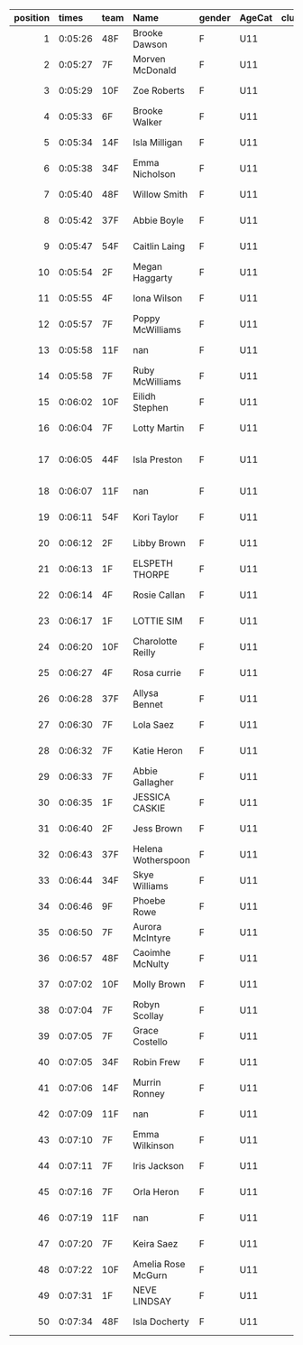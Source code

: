 |   position | times   | team   | Name               | gender   | AgeCat   |   clubnumber | Club name            | Website                               |   finishPosition |
|-----------:|:--------|:-------|:-------------------|:---------|:---------|-------------:|:---------------------|:--------------------------------------|-----------------:|
|          1 | 0:05:26 | 48F    | Brooke Dawson      | F        | U11      |           48 | Springburn Harriers  | https://www.springburnharriers.co.uk/ |                1 |
|          2 | 0:05:27 | 7F     | Morven McDonald    | F        | U11      |            7 | Giffnock North AC    | https://www.giffnocknorth.co.uk/      |                2 |
|          3 | 0:05:29 | 10F    | Zoe Roberts        | F        | U11      |           10 | Shettleston Harriers | http://shettlestonharriers.org.uk/    |                3 |
|          4 | 0:05:33 | 6F     | Brooke Walker      | F        | U11      |            6 | Cambuslang Harriers  | https://cambuslangharriers.org/       |                4 |
|          5 | 0:05:34 | 14F    | Isla Milligan      | F        | U11      |           14 | Ayr Seaforth AC      | https://www.ayrseaforth.co.uk/        |                5 |
|          6 | 0:05:38 | 34F    | Emma Nicholson     | F        | U11      |           34 | Kilbarchan AAC       | https://kilbarchanaac.org.uk/         |                6 |
|          7 | 0:05:40 | 48F    | Willow Smith       | F        | U11      |           48 | Springburn Harriers  | https://www.springburnharriers.co.uk/ |                7 |
|          8 | 0:05:42 | 37F    | Abbie Boyle        | F        | U11      |           37 | Law & District AAC   | http://www.lawaac.co.uk/              |                8 |
|          9 | 0:05:47 | 54F    | Caitlin Laing      | F        | U11      |           54 | VP-Glasgow           | https://www.vp-glasgow.com            |                9 |
|         10 | 0:05:54 | 2F     | Megan Haggarty     | F        | U11      |            2 | Kilmarnock H&AC      | http://www.kilmarnockharriers.com/    |               10 |
|         11 | 0:05:55 | 4F     | Iona Wilson        | F        | U11      |            4 | Inverclyde AC        | https://www.inverclydeac.org/         |               11 |
|         12 | 0:05:57 | 7F     | Poppy McWilliams   | F        | U11      |            7 | Giffnock North AC    | https://www.giffnocknorth.co.uk/      |               12 |
|         13 | 0:05:58 | 11F    | nan                | F        | U11      |           11 | Airdrie Harriers     | http://airdrieharriers.org/           |               13 |
|         14 | 0:05:58 | 7F     | Ruby McWilliams    | F        | U11      |            7 | Giffnock North AC    | https://www.giffnocknorth.co.uk/      |               14 |
|         15 | 0:06:02 | 10F    | Eilidh Stephen     | F        | U11      |           10 | Shettleston Harriers | http://shettlestonharriers.org.uk/    |               15 |
|         16 | 0:06:04 | 7F     | Lotty Martin       | F        | U11      |            7 | Giffnock North AC    | https://www.giffnocknorth.co.uk/      |               16 |
|         17 | 0:06:05 | 44F    | Isla Preston       | F        | U11      |           44 | North Ayrshire AAC   | https://naathletics.co.uk/            |               17 |
|         18 | 0:06:07 | 11F    | nan                | F        | U11      |           11 | Airdrie Harriers     | http://airdrieharriers.org/           |               18 |
|         19 | 0:06:11 | 54F    | Kori Taylor        | F        | U11      |           54 | VP-Glasgow           | https://www.vp-glasgow.com            |               19 |
|         20 | 0:06:12 | 2F     | Libby Brown        | F        | U11      |            2 | Kilmarnock H&AC      | http://www.kilmarnockharriers.com/    |               20 |
|         21 | 0:06:13 | 1F     | ELSPETH THORPE     | F        | U11      |            1 | East Kilbride AC     | http://www.ekac.org.uk/               |               21 |
|         22 | 0:06:14 | 4F     | Rosie Callan       | F        | U11      |            4 | Inverclyde AC        | https://www.inverclydeac.org/         |               22 |
|         23 | 0:06:17 | 1F     | LOTTIE SIM         | F        | U11      |            1 | East Kilbride AC     | http://www.ekac.org.uk/               |               23 |
|         24 | 0:06:20 | 10F    | Charolotte Reilly  | F        | U11      |           10 | Shettleston Harriers | http://shettlestonharriers.org.uk/    |               24 |
|         25 | 0:06:27 | 4F     | Rosa currie        | F        | U11      |            4 | Inverclyde AC        | https://www.inverclydeac.org/         |               25 |
|         26 | 0:06:28 | 37F    | Allysa Bennet      | F        | U11      |           37 | Law & District AAC   | http://www.lawaac.co.uk/              |               26 |
|         27 | 0:06:30 | 7F     | Lola Saez          | F        | U11      |            7 | Giffnock North AC    | https://www.giffnocknorth.co.uk/      |               27 |
|         28 | 0:06:32 | 7F     | Katie Heron        | F        | U11      |            7 | Giffnock North AC    | https://www.giffnocknorth.co.uk/      |               28 |
|         29 | 0:06:33 | 7F     | Abbie Gallagher    | F        | U11      |            7 | Giffnock North AC    | https://www.giffnocknorth.co.uk/      |               29 |
|         30 | 0:06:35 | 1F     | JESSICA CASKIE     | F        | U11      |            1 | East Kilbride AC     | http://www.ekac.org.uk/               |               30 |
|         31 | 0:06:40 | 2F     | Jess Brown         | F        | U11      |            2 | Kilmarnock H&AC      | http://www.kilmarnockharriers.com/    |               31 |
|         32 | 0:06:43 | 37F    | Helena Wotherspoon | F        | U11      |           37 | Law & District AAC   | http://www.lawaac.co.uk/              |               32 |
|         33 | 0:06:44 | 34F    | Skye Williams      | F        | U11      |           34 | Kilbarchan AAC       | https://kilbarchanaac.org.uk/         |               33 |
|         34 | 0:06:46 | 9F     | Phoebe Rowe        | F        | U11      |            9 | Garscube Harriers    | https://www.garscubeharriers.org.uk/  |               34 |
|         35 | 0:06:50 | 7F     | Aurora McIntyre    | F        | U11      |            7 | Giffnock North AC    | https://www.giffnocknorth.co.uk/      |               35 |
|         36 | 0:06:57 | 48F    | Caoimhe McNulty    | F        | U11      |           48 | Springburn Harriers  | https://www.springburnharriers.co.uk/ |               36 |
|         37 | 0:07:02 | 10F    | Molly Brown        | F        | U11      |           10 | Shettleston Harriers | http://shettlestonharriers.org.uk/    |               37 |
|         38 | 0:07:04 | 7F     | Robyn Scollay      | F        | U11      |            7 | Giffnock North AC    | https://www.giffnocknorth.co.uk/      |               38 |
|         39 | 0:07:05 | 7F     | Grace Costello     | F        | U11      |            7 | Giffnock North AC    | https://www.giffnocknorth.co.uk/      |               39 |
|         40 | 0:07:05 | 34F    | Robin Frew         | F        | U11      |           34 | Kilbarchan AAC       | https://kilbarchanaac.org.uk/         |               40 |
|         41 | 0:07:06 | 14F    | Murrin Ronney      | F        | U11      |           14 | Ayr Seaforth AC      | https://www.ayrseaforth.co.uk/        |               41 |
|         42 | 0:07:09 | 11F    | nan                | F        | U11      |           11 | Airdrie Harriers     | http://airdrieharriers.org/           |               42 |
|         43 | 0:07:10 | 7F     | Emma Wilkinson     | F        | U11      |            7 | Giffnock North AC    | https://www.giffnocknorth.co.uk/      |               43 |
|         44 | 0:07:11 | 7F     | Iris Jackson       | F        | U11      |            7 | Giffnock North AC    | https://www.giffnocknorth.co.uk/      |               44 |
|         45 | 0:07:16 | 7F     | Orla Heron         | F        | U11      |            7 | Giffnock North AC    | https://www.giffnocknorth.co.uk/      |               45 |
|         46 | 0:07:19 | 11F    | nan                | F        | U11      |           11 | Airdrie Harriers     | http://airdrieharriers.org/           |               46 |
|         47 | 0:07:20 | 7F     | Keira Saez         | F        | U11      |            7 | Giffnock North AC    | https://www.giffnocknorth.co.uk/      |               47 |
|         48 | 0:07:22 | 10F    | Amelia Rose McGurn | F        | U11      |           10 | Shettleston Harriers | http://shettlestonharriers.org.uk/    |               48 |
|         49 | 0:07:31 | 1F     | NEVE LINDSAY       | F        | U11      |            1 | East Kilbride AC     | http://www.ekac.org.uk/               |               49 |
|         50 | 0:07:34 | 48F    | Isla Docherty      | F        | U11      |           48 | Springburn Harriers  | https://www.springburnharriers.co.uk/ |               50 |